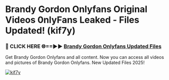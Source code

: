 # Brandy Gordon Onlyfans Original Videos 0nlyFans Leaked - Files Updated! (kif7y)

<h3>🔴 CLICK HERE 🌐==►► <a href="https://tinyurl.com/2jnfzry5" rel="nofollow">Brandy Gordon Onlyfans Updated Files</a></h3>

Get Brandy Gordon Onlyfans and all content. Now you can access all videos and pictures of Brandy Gordon Onlyfans. New Updated Files 2025!

[![kif7y](https://i.imgur.com/GyGTBgg.gif)](https://tinyurl.com/2jnfzry5)
